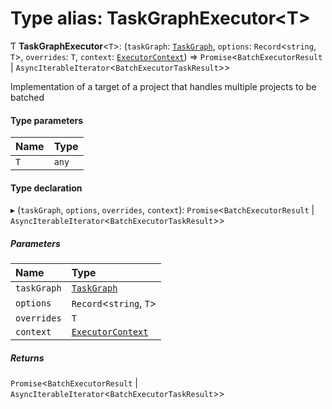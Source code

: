 # Type alias: TaskGraphExecutor\<T\>

Ƭ **TaskGraphExecutor**\<`T`\>: (`taskGraph`: [`TaskGraph`](../../devkit/documents/TaskGraph), `options`: `Record`\<`string`, `T`\>, `overrides`: `T`, `context`: [`ExecutorContext`](../../devkit/documents/ExecutorContext)) => `Promise`\<`BatchExecutorResult` \| `AsyncIterableIterator`\<`BatchExecutorTaskResult`\>\>

Implementation of a target of a project that handles multiple projects to be batched

#### Type parameters

| Name | Type  |
| :--- | :---- |
| `T`  | `any` |

#### Type declaration

▸ (`taskGraph`, `options`, `overrides`, `context`): `Promise`\<`BatchExecutorResult` \| `AsyncIterableIterator`\<`BatchExecutorTaskResult`\>\>

##### Parameters

| Name        | Type                                                        |
| :---------- | :---------------------------------------------------------- |
| `taskGraph` | [`TaskGraph`](../../devkit/documents/TaskGraph)             |
| `options`   | `Record`\<`string`, `T`\>                                   |
| `overrides` | `T`                                                         |
| `context`   | [`ExecutorContext`](../../devkit/documents/ExecutorContext) |

##### Returns

`Promise`\<`BatchExecutorResult` \| `AsyncIterableIterator`\<`BatchExecutorTaskResult`\>\>
